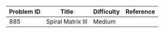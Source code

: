 | Problem ID | Title | Difficulty | Reference
| --- | --- | --- | ---
| 885 | Spiral Matrix III | Medium | 
